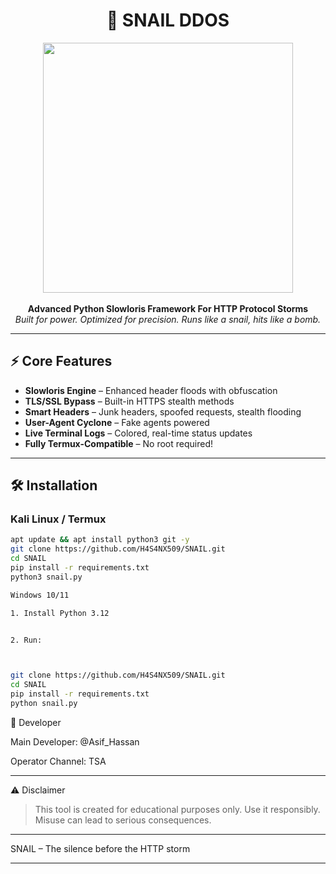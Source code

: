 
<h1 align="center">🦠 SNAIL DDOS</h1>
<p align="center">
  <img src="https://i.imgur.com/ATj7oCG.png" width="400"/><br><br>
  <b>Advanced Python Slowloris Framework For HTTP Protocol Storms</b><br>
  <i>Built for power. Optimized for precision. Runs like a snail, hits like a bomb.</i>
</p>

---

## ⚡ Core Features

- **Slowloris Engine** – Enhanced header floods with obfuscation
- **TLS/SSL Bypass** – Built-in HTTPS stealth methods
- **Smart Headers** – Junk headers, spoofed requests, stealth flooding
- **User-Agent Cyclone** – Fake agents powered
- **Live Terminal Logs** – Colored, real-time status updates
- **Fully Termux-Compatible** – No root required!

---

## 🛠️ Installation

### Kali Linux / Termux
```bash
apt update && apt install python3 git -y
git clone https://github.com/H4S4NX509/SNAIL.git
cd SNAIL
pip install -r requirements.txt
python3 snail.py

Windows 10/11

1. Install Python 3.12


2. Run:



git clone https://github.com/H4S4NX509/SNAIL.git
cd SNAIL
pip install -r requirements.txt
python snail.py
```

🧠 Developer

Main Developer: @Asif_Hassan

Operator Channel: TSA



---

⚠️ Disclaimer

> This tool is created for educational purposes only. Use it responsibly.
Misuse can lead to serious consequences.




---

SNAIL – The silence before the HTTP storm

---
